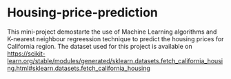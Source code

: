 # Housing-price-prediction

This mini-project demostarte the use of Machine Learning algorithms and K-nearest neighbour regreession technique to predict the housing prices for California region. 
The dataset used for this project is available on https://scikit-learn.org/stable/modules/generated/sklearn.datasets.fetch_california_housing.html#sklearn.datasets.fetch_california_housing
